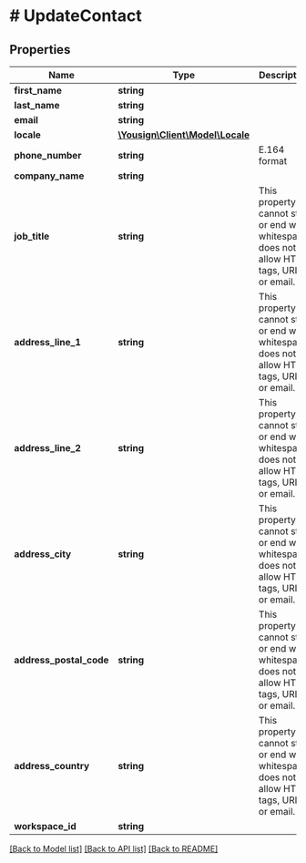 # # UpdateContact

## Properties

Name | Type | Description | Notes
------------ | ------------- | ------------- | -------------
**first_name** | **string** |  | [optional]
**last_name** | **string** |  | [optional]
**email** | **string** |  | [optional]
**locale** | [**\Yousign\Client\Model\Locale**](Locale.md) |  | [optional]
**phone_number** | **string** | E.164 format | [optional]
**company_name** | **string** |  | [optional]
**job_title** | **string** | This property cannot start or end with whitespace, does not allow HTML tags, URL or email. | [optional]
**address_line_1** | **string** | This property cannot start or end with whitespace, does not allow HTML tags, URL or email. | [optional]
**address_line_2** | **string** | This property cannot start or end with whitespace, does not allow HTML tags, URL or email. | [optional]
**address_city** | **string** | This property cannot start or end with whitespace, does not allow HTML tags, URL or email. | [optional]
**address_postal_code** | **string** | This property cannot start or end with whitespace, does not allow HTML tags, URL or email. | [optional]
**address_country** | **string** | This property cannot start or end with whitespace, does not allow HTML tags, URL or email. | [optional]
**workspace_id** | **string** |  | [optional]

[[Back to Model list]](../../README.md#models) [[Back to API list]](../../README.md#endpoints) [[Back to README]](../../README.md)
